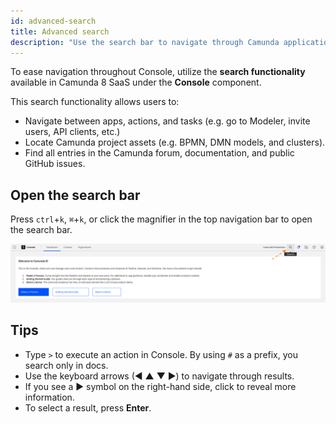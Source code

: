 ```yaml
---
id: advanced-search
title: Advanced search
description: "Use the search bar to navigate through Camunda applications and locate necessary resources and documentation."
---
```


To ease navigation throughout Console, utilize the **search functionality** available in Camunda 8 SaaS under the **Console** component.

This search functionality allows users to:

- Navigate between apps, actions, and tasks (e.g. go to Modeler, invite users, API clients, etc.)
- Locate Camunda project assets (e.g. BPMN, DMN models, and clusters).
- Find all entries in the Camunda forum, documentation, and public GitHub issues.

## Open the search bar

Press `ctrl`+`k`, `⌘`+`k`, or click the magnifier in the top navigation bar to open the search bar.

![Open the search bar](./img/open_console_search.png)

## Tips

- Type `>` to execute an action in Console. By using `#` as a prefix, you search only in docs.
- Use the keyboard arrows (◀ ▲ ▼ ▶) to navigate through results.
- If you see a ▶ symbol on the right-hand side, click to reveal more information.
- To select a result, press **Enter**.
